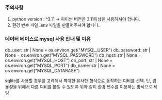 ### 주의사항
1. python version : ^3.11 -> 파이썬 버전은 3.11이상을 사용하셔야 합니다.
2. 환경 변수 파일 .env 파일을 만들어주셔야 합니다.


### 데이터 베이스로 mysql 사용 안내 및 이유
db_user: str | None = os.environ.get("MYSQL_USER")
db_password: str | None = os.environ.get("MYSQL_PASSWORD")
db_host: str | None = os.environ.get("MYSQL_HOST")
db_port: str | None = os.environ.get("MYSQL_PORT")
db_name: str | None = os.environ.get("MYSQL_DATABASE")

sqlite를 사용할 경우를 고려해서 최대한 유사한 형식으로 동작하는 디비를 선택. 단, 범용성을 위해서 다른 디비를 붙일 수 있도록 위와 같이 환경 변수를 이용하는 방식으로 세팅